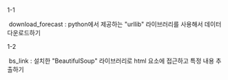 1-1

​	download_forecast : python에서 제공하는 "urllib" 라이브러리를 사용해서 데이터 다운로드하기



1-2

​	bs_link : 설치한 "BeautifulSoup" 라이브러리로 html 요소에 접근하고 특정 내용 추출하기

